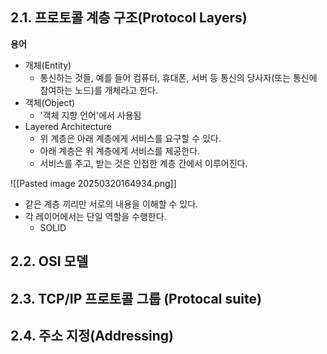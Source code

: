 ## 2.1. 프로토콜 계층 구조(Protocol Layers)
**용어**
- 개체(Entity)
	- 통신하는 것들, 예를 들어 컴퓨터, 휴대폰, 서버 등 통신의 당사자(또는 통신에 참여하는 노드)를 개체라고 한다.
- 객체(Object)
	- '객체 지향 언어'에서 사용됨
- Layered Architecture
	- 위 계층은 아래 계층에게 서비스를 요구할 수 있다.
	- 아래 계층은 위 계층에게 서비스를 제공한다.
	- 서비스를 주고, 받는 것은 인접한 계층 간에서 이루어진다.

![[Pasted image 20250320164934.png]]
- 같은 계층 끼리만 서로의 내용을 이해할 수 있다.
- 각 레이어에서는 단일 역할을 수행한다.
	- SOLID


## 2.2. OSI 모델
## 2.3. TCP/IP 프로토콜 그룹 (Protocal suite)
## 2.4. 주소 지정(Addressing)